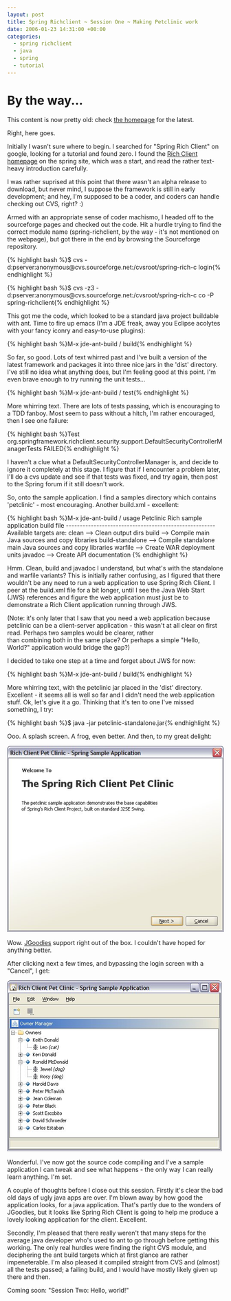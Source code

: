 ```yaml
---
layout: post
title: Spring Richclient ~ Session One ~ Making Petclinic work
date: 2006-01-23 14:31:00 +00:00
categories:
  - spring richclient 
  - java 
  - spring
  - tutorial
---
```

<div class='notice'><h1>By the way...</h1><p>This content is now pretty old: check <a href='/'>the homepage</a> for the latest.</p></div>
          
<p>Right, here goes.</p>
<p>Initially I wasn't sure where to begin. I searched for "Spring Rich Client" on google, looking for a tutorial and found zero. I found the <a href="http://www.springframework.org/spring-rcp">Rich Client homepage</a> on the spring site, which was a start, and read the rather text-heavy introduction carefully.</p>
<p>I was rather suprised at this point that there wasn't an alpha release to download, but never mind, I suppose the framework is still in early development; and hey, I'm supposed to be a coder, and coders can handle checking out CVS, right? :)</p>
<p>Armed with an appropriate sense of coder machismo, I headed off to the sourceforge pages and checked out the code. Hit a hurdle trying to find the correct module name (spring-richclient, by the way - it's not mentioned on the webpage), but got there in the end by browsing the Sourceforge repository.</p>
<p>{% highlight bash %}$ cvs -d:pserver:anonymous@cvs.sourceforge.net:/cvsroot/spring-rich-c login{% endhighlight %}</p>
<p>{% highlight bash %}$ cvs -z3 -d:pserver:anonymous@cvs.sourceforge.net:/cvsroot/spring-rich-c co -P spring-richclient{% endhighlight %}</p>
<p>This got me the code, which looked to be a standard java project buildable with ant. Time to fire up emacs (I'm a JDE freak, away you Eclipse acolytes with your fancy iconry and easy-to-use plugins):</p>
<p>{% highlight bash %}M-x jde-ant-build / build{% endhighlight %}</p>
<p>So far, so good. Lots of text whirred past and I've built a version of the latest framework and packages it into three nice jars in the 'dist' directory. I've still no idea what anything does, but I'm feeling good at this point. I'm even brave enough to try running the unit tests...</p>
<p>{% highlight bash %}M-x jde-ant-build / test{% endhighlight %}</p>
<p>More whirring text. There are lots of tests passing, which is encouraging to a TDD fanboy. Most seem to pass without a hitch, I'm rather encouraged, then I see one failure:</p>
<p>{% highlight bash %}Test org.springframework.richclient.security.support.DefaultSecurityControllerManagerTests FAILED{% endhighlight %}</p>
<p>I haven't a clue what a DefaultSecurityControllerManager is, and decide to ignore it completely at this stage. I figure that if I encounter a problem later, I'll do a cvs update and see if that tests was fixed, and try again, then post to the Spring forum if it still doesn't work.</p>
<p>So, onto the sample application. I find a samples directory which contains 'petclinic' - most encouraging. Another build.xml - excellent:</p>
<p>{% highlight bash %}M-x jde-ant-build / usage
Petclinic Rich sample application build file
------------------------------------------------------
Available targets are:
clean  --> Clean output dirs
build  --> Compile main Java sources and copy libraries
build-standalone  --> Compile standalone main Java sources and copy libraries
warfile  --> Create WAR deployment units
javadoc  --> Create API documentation
{% endhighlight %}</p>
<p>Hmm. Clean, build and javadoc I understand, but what's with the standalone and warfile variants? This is initially rather confusing, as I figured that there wouldn't be any need to run a web application to use Spring Rich Client. I peer at the build.xml file for a bit longer, until I see the Java Web Start (JWS) references and figure the web application must just be to demonstrate a Rich Client application running through JWS.</p>
<p>(Note: it's only later that I saw that you need a web application because petclinic can be a client-server application - this wasn't at all clear on first read. Perhaps two samples would be clearer, rather<br />
than combining both in the same place? Or perhaps a simple "Hello, World?" application would bridge the gap?)</p>
<p>I decided to take one step at a time and forget about JWS for now:</p>
<p>{% highlight bash %}M-x jde-ant-build / build{% endhighlight %}</p>
<p>More whirring text, with the petclinic jar placed in the 'dist' directory. Excellent - it seems all is well so far and I didn't need the web application stuff. Ok, let's give it a go. Thinking that it's ten to one I've missed something, I try:</p>
<p>{% highlight bash %}$ java -jar petclinic-standalone.jar{% endhighlight %}</p>
<p>Ooo. A splash screen. A frog, even better. And then, to my great delight:</p>
<p><img src="/files/spring-rcp-1.jpg"/></p>
<p>Wow. <a href="http://www.jgoodies.com">JGoodies</a> support right out of the box. I couldn't have hoped for anything better.</p>
<p>After clicking next a few times, and bypassing the login screen with a "Cancel", I get:</p>
<p><img src="/files/spring-rcp-2.jpg"/></p>
<p>Wonderful. I've now got the source code compiling and I've a sample application I can tweak and see what happens - the only way I can really learn anything. I'm set.</p>
<p>A couple of thoughts before I close out this session. Firstly it's clear the bad old days of ugly java apps are over. I'm blown away by how good the application looks, for a java application. That's partly due to the wonders of JGoodies, but it looks like Spring Rich Client is going to help me produce a lovely looking application for the client. Excellent.</p>
<p>Secondly, I'm pleased that there really weren't that many steps for the average java developer who's used to ant to go through before getting this working. The only real hurdles were finding the right CVS module, and deciphering the ant build targets which at first glance are rather impeneterable. I'm also pleased it compiled straight from CVS and (almost) all the tests passed; a failing build, and I would have mostly likely given up there and then.</p>
<p>Coming soon: "Session Two: Hello, world!"</p>

